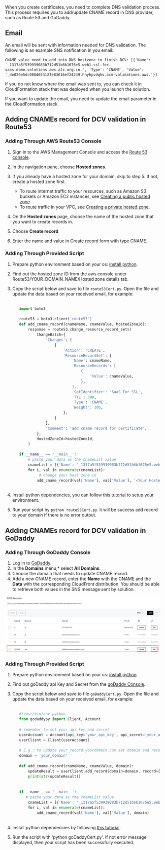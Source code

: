 When you create certificates, you need to complete DNS validation process. This process requires you to add/update CNAME record in DNS provider, such as Route 53 and GoDaddy.

## Email
An email will be sent with information needed for DNS validation. The following is an example SNS notification in you email:

```
CNAME value need to add into DNS hostzone to finish DCV: [{'Name': '_1317a5f539939083b712d51b6b1676e5.web1.ssl-for-saas.demo.solutions.aws.a2z.org.cn.', 'Type': 'CNAME', 'Value': '_de026e5dc988d65312fe83616ef24249.hnyhpvdqhv.acm-validations.aws.'}]
```

If you do not know where the email was sent to, you can check it in CloudFormation stack that was deployed when you launch the solution. 

If you want to update the email, you need to update the email parameter in the CloudFormation stack. 

## Adding CNAMEs record for DCV validation in Route53

### Adding Through AWS Route53 Console

1. Sign in to the AWS Management Console and access the [Route 53 console](https://console.aws.amazon.com/route53/).
2. In the navigation pane, choose **Hosted zones**.
3. If you already have a hosted zone for your domain, skip to step 5. If not, create a hosted zone first.

    - To route internet traffic to your resources, such as Amazon S3 buckets or Amazon EC2 instances, see [Creating a public hosted zone](https://docs.aws.amazon.com/Route53/latest/DeveloperGuide/CreatingHostedZone.html).
    - To route traffic in your VPC, see [Creating a private hosted zone](https://docs.aws.amazon.com/Route53/latest/DeveloperGuide/hosted-zone-private-creating.html).

4. On the **Hosted zones** page, choose the name of the hosted zone that you want to create records in.
5. Choose **Create record**.
6. Enter the name and value in Create record form with type CNAME.


### Adding Through Provided Script

1. Prepare python environment based on your os: [install python](https://www.python.org/downloads/).
2. Find out the hosted zone ID from the aws console under Route53/YOUR_DOMAIN_NAME/Hosted zone details tab.
3. Copy the script below and save to file `route53Cert.py`. Open the file and update the data based on your received email, for example:

   ``` python
        
      import boto3
      
      route53 = boto3.client('route53')
      def add_cname_record(cnameName, cnameValue, hostedZoneId):
          response = route53.change_resource_record_sets(
              ChangeBatch={
                  'Changes': [
                      {
                          'Action': 'CREATE',
                          'ResourceRecordSet': {
                              'Name': cnameName,
                              'ResourceRecords': [
                                  {
                                      'Value': cnameValue,
                                  },
                              ],
                              'SetIdentifier': 'SaaS For SSL',
                              'TTL': 300,
                              'Type': 'CNAME',
                              'Weight': 100,
                          },
                      }
                  ],
                  'Comment': 'add cname record for certificate',
              },
              HostedZoneId=hostedZoneId,
          )
      
      if __name__ == '__main__':
          # paste your data as the cnameList value
          cnameList = [{'Name': '_1317a5f539939083b712d51b6b1676e5.web1.ssl-for-saas.demo.solutions.aws.a2z.org.cn.', 'Type': 'CNAME', 'Value': '_de026e5dc988d65312fe83616ef24249.hnyhpvdqhv.acm-validations.aws.'}]
          for i, val in enumerate(cnameList):
               # change your host zone id
              add_cname_record(val['Name'], val['Value'], '<Your Hosted Zone ID>')
              
   ```
   
4. Install python dependencies, you can follow [this tutorial](https://boto3.amazonaws.com/v1/documentation/api/latest/guide/quickstart.html) to setup your environment.
5. Run your script by `python route53Cert.py`. it will be success add record to your domain if there is no error output.

## Adding CNAMEs record for DCV validation in GoDaddy

### Adding Through GoDaddy Console

1. Log in to [GoDaddy](https://www.godaddy.com/). 
2. In the **Domains** menu,* select **All Domains**.
3. Choose the domain that needs to update CNAME record.
4. Add a new CNAME record, enter the **Name** with the CNAME and the **Data** with the corresponding CloudFront distribution. You should be able to retrieve both values in the SNS message sent by solution.

![godaddy-cloudfront](../../../images/godaddy-cloudfront.png)


### Adding Through Provided Script

1. Prepare python environment based on your os: [install python](https://www.python.org/downloads/).
2. Find out goDaddy api Key and Secret from the [goDaddy Console](https://developer.godaddy.com/keys).
3. Copy the script below and save to file `goDaddyCert.py`. Open the file and update the data based on your received email, for example:


   ``` python
   
      #!/usr/bin/env python
      from godaddypy import Client, Account
      
      # remember to set your api key and secret
      userAccount = Account(api_key='your_api_key', api_secret='your_api_secret')
      userClient = Client(userAccount)
      
      # E.g.: to update your_record.yourdomain.com set domain and record to:
      domain = 'your_domain'
      
      def add_cname_record(cnameName, cnameValue, domain):
          updateResult = userClient.add_record(domain=domain, record={'data': cnameValue, 'name':cnameName,'ttl':3600, 'type':'CNAME'})
          print(str(updateResult))
      
      
      if __name__ == '__main__':
         # paste your data as the cnameList value
          cnameList = [{'Name': '_1317a5f539939083b712d51b6b1676e5.web1.ssl-for-saas.demo.solutions.aws.a2z.org.cn.', 'Type': 'CNAME', 'Value': '_de026e5dc988d65312fe83616ef24249.hnyhpvdqhv.acm-validations.aws.'}]
          for i, val in enumerate(cnameList):
              add_cname_record(val['Name'], val['Value'], domain)
              
   ```

4. Install python dependencies by following [this tutorial](https://pypi.org/project/GoDaddyPy/).
5. Run the script with 'python goDaddyCert.py'. If not error message displayed, then your script has been successfully executed.





